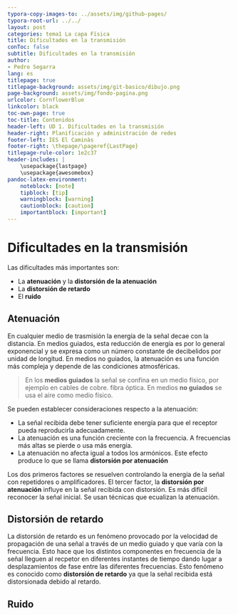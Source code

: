 ```yaml
---
typora-copy-images-to: ../assets/img/github-pages/
typora-root-url: ../../
layout: post
categories: tema1 La capa Física
title: Dificultades en la transmisión
conToc: false
subtitle: Dificultades en la transmisión
author:
- Pedro Segarra
lang: es
titlepage: true
titlepage-background: assets/img/git-basico/dibujo.png
page-background: assets/img/fondo-pagina.png
urlcolor: CornflowerBlue
linkcolor: black
toc-own-page: true
toc-title: Contenidos
header-left: UD 1. Dificultades en la transmisión
header-right: Planificación y administración de redes
footer-left: IES El Caminàs
footer-right: \thepage/\pageref{LastPage}
titlepage-rule-color: 1e2c37
header-includes: |
    \usepackage{lastpage} 
    \usepackage{awesomebox}
pandoc-latex-environment:
    noteblock: [note]
    tipblock: [tip]
    warningblock: [warning]
    cautionblock: [caution]
    importantblock: [important]
---
```

# Dificultades en la transmisión
Las dificultades más importantes son:

* La **atenuación** y la **distorsión de la atenuación**
* La **distorsión de retardo**
* El **ruido**
  

## Atenuación
En cualquier medio de trasmisión la energía de la señal decae con la distancia. En medios guiados, esta reducción de energía es por lo general exponencial y se expresa como un número constante de decibelidos por unidad de longitud. En medios no guiados, la atenuación es una función más compleja y depende de las condiciones atmosféricas.

> En los **medios guiados** la señal se confina en un medio físico, por ejemplo en cables de cobre. fibra óptica. En medios **no guiados** se usa el aire como medio físico.

Se pueden establecer consideraciones respecto a la atenuación:
* La señal recibida debe tener suficiente energía para que el receptor pueda reproducirla adecuadamente.
* La atenuación es una función creciente con la frecuencia. A frecuencias más altas se pierde o usa más energía.
* La atenuación no afecta igual a todos los armónicos. Este efecto produce lo que se llama **distorsión por atenuación**

Los dos primeros factores se resuelven controlando la energía de la señal con repetidores o amplificadores. El tercer factor, la **distorsión por atenuación** influye en la señal recibida con distorsión. Es más difícil reconocer la señal inicial. Se usan técnicas que ecualizan la atenuación.

## Distorsión de retardo

La distorsión de retardo es un fenómeno provocado por la velocidad de propagación de una señal a través de un medio guiado y que varía con la frecuencia. Esto hace que los distintos componentes en frecuencia de la señal lleguen al recpetor en diferentes instantes de tiempo dando lugar a desplazamientos de fase entre las diferentes frecuencias. Esto fenómeno es conocido como **distorsión de retardo** ya que la señal recibida está distorsionada debido al retardo.

## Ruido

